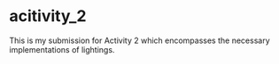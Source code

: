 # acitivity_2
This is my submission for Activity 2 which encompasses the necessary implementations of lightings.
